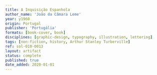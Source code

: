 ```yaml
---
title: A Inquisição Espanhola
author_name: 'João da Câmara Leme'
year: y1960
origin: Portugal
publisher: 'Portugália'
formats: [book-cover, book]
disciplines: [graphic-design, typography, illustration, lettering]
tags: [non-fiction, history, Arthur Stanley Turberville]
ref: sol-010-0013
layout: artifact
status: complete
published: true
date_added: 2020-01-01
---
```

